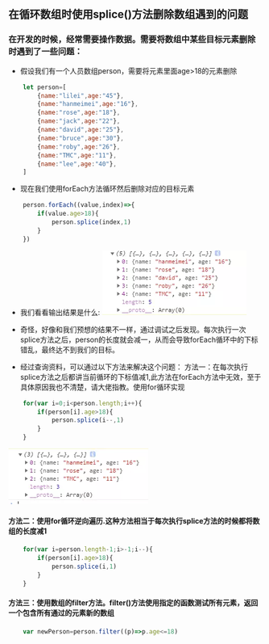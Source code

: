 <!--
 * @Author: your name
 * @Date: 2020-02-09 15:17:07
 * @LastEditTime : 2020-02-09 15:25:01
 * @LastEditors  : Please set LastEditors
 * @Description: In User Settings Edit
 * @FilePath: /fe_blog/js/26/README.md
 -->
## 在循环数组时使用splice()方法删除数组遇到的问题

### 在开发的时候，经常需要操作数据。需要将数组中某些目标元素删除时遇到了一些问题：

+ 假设我们有一个人员数组person，需要将元素里面age>18的元素删除

```js
    let person=[
        {name:"lilei",age:"45"},
        {name:"hanmeimei",age:"16"},
        {name:"rose",age:"18"},
        {name:"jack",age:"22"},
        {name:"david",age:"25"},
        {name:"bruce",age:"30"},
        {name:"roby",age:"26"},
        {name:"TMC",age:"11"},
        {name:"lee",age:"40"},
    ]

```

+ 现在我们使用forEach方法循环然后删除对应的目标元素
```js
    person.forEach((value,index)=>{
        if(value.age>18){
            person.splice(index,1)
        }
    })
```
+ 我们看看输出结果是什么:
![alt 属性文本](./1.png)

+ 奇怪，好像和我们预想的结果不一样，通过调试之后发现。每次执行一次splice方法之后，person的长度就会减一，从而会导致forEach循环中的下标错乱，最终达不到我们的目标。

+ 经过查询资料，可以通过以下方法来解决这个问题：
方法一：在每次执行splice方法之后都讲当前循环的下标值减1,此方法在forEach方法中无效，至于具体原因我也不清楚，请大佬指教。使用for循环实现
```js
    for(var i=0;i<person.length;i++){
        if(person[i].age>18){
            person.splice(i--,1)
        }
    }
```
![alt 属性文本](./2.png)


#### 方法二：使用for循环逆向遍历.这种方法相当于每次执行splice方法的时候都将数组的长度减1
```js
    for(var i=person.length-1;i>-1;i--){
        if(person[i].age>18){
            person.splice(i,1)
        }
    }

```

#### 方法三：使用数组的filter方法。filter()方法使用指定的函数测试所有元素，返回一个包含所有通过的元素新的数组
```js
    var newPerson=person.filter((p)=>p.age<=18)

```